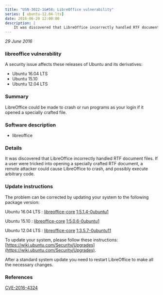 ```yaml
---
title: "USN-3022-1&#58; LibreOffice vulnerability"
series: [ ubuntu-12.04-lts]
date: 2016-06-29 12:00:00
description: |
    It was discovered that LibreOffice incorrectly handled RTF document files. If a user were tricked into opening a specially crafted RTF document, a remote attacker could cause LibreOffice to crash, and possibly execute arbitrary code. 
--- 
```

 
 

*29 June 2016*

### libreoffice vulnerability

A security issue affects these releases of Ubuntu and its derivatives:

* Ubuntu 16.04 LTS
* Ubuntu 15.10
* Ubuntu 12.04 LTS

### Summary

LibreOffice could be made to crash or run programs as your login if it opened a specially crafted file.

### Software description

* libreoffice 

### Details

It was discovered that LibreOffice incorrectly handled RTF document files. If a user were tricked into opening a specially crafted RTF document, a remote attacker could cause LibreOffice to crash, and possibly execute arbitrary code. 

### Update instructions

The problem can be corrected by updating your system to the following package version:

Ubuntu 16.04 LTS
 : [libreoffice-core](https://launchpad.net/ubuntu/+source/libreoffice) <span> [1:5.1.4-0ubuntu1](https://launchpad.net/ubuntu/+source/libreoffice/1:5.1.4-0ubuntu1) </span> 

Ubuntu 15.10
 : [libreoffice-core](https://launchpad.net/ubuntu/+source/libreoffice) <span> [1:5.0.6-0ubuntu1](https://launchpad.net/ubuntu/+source/libreoffice/1:5.0.6-0ubuntu1) </span> 

Ubuntu 12.04 LTS
 : [libreoffice-core](https://launchpad.net/ubuntu/+source/libreoffice) <span> [1:3.5.7-0ubuntu11](https://launchpad.net/ubuntu/+source/libreoffice/1:3.5.7-0ubuntu11) </span> 

To update your system, please follow these instructions: [https://wiki.ubuntu.com/Security/Upgrades](https://wiki.ubuntu.com/Security/Upgrades).

After a standard system update you need to restart LibreOffice to make all the necessary changes. 

### References

 
 [CVE-2016-4324](http://people.ubuntu.com/~ubuntu-security/cve/CVE-2016-4324)
 

